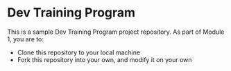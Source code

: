 # Dev Training Program

This is a sample Dev Training Program project repository. As part of Module 1, you are to:
- Clone this repository to your local machine
- Fork this repository into your own, and modify it on your own
